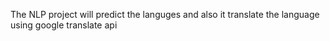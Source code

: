 The NLP project will predict the languges and also it translate the language using google translate api